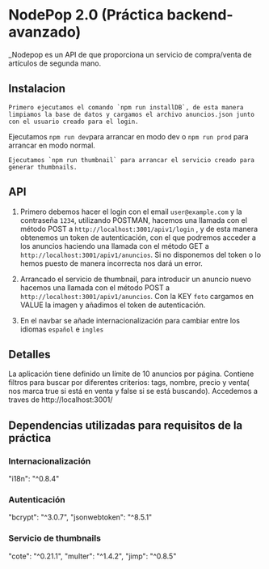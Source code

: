 # NodePop 2.0 (Práctica backend-avanzado)
_Nodepop es un API de que proporciona un servicio de compra/venta de artículos de segunda mano.

## Instalacion
```
Primero ejecutamos el comando `npm run installDB`, de esta manera limpiamos la base de datos y cargamos el archivo anuncios.json junto con el usuario creado para el login.
```
Ejecutamos `npm run dev`para arrancar en modo dev o `npm run prod` para arrancar en modo normal.
```
Ejecutamos `npm run thumbnail` para arrancar el servicio creado para generar thumbnails.
```

## API 

1. Primero debemos hacer el login con el email `user@example.com` y la contraseña `1234`, utilizando POSTMAN, hacemos una llamada con el método POST a `http://localhost:3001/apiv1/login` , y de esta manera obtenemos un token de autenticación, con el que podremos acceder a los anuncios haciendo una llamada con el método GET a `http://localhost:3001/apiv1/anuncios`.
Si no disponemos del token o lo hemos puesto de manera incorrecta nos dará un error.

2. Arrancado el servicio de thumbnail, para introducir un anuncio nuevo hacemos una llamada con el método POST a `http://localhost:3001/apiv1/anuncios`. Con la KEY `foto` cargamos en VALUE la imagen y añadimos el token de autenticación.

3. En el navbar se añade internacionalización para cambiar entre los idiomas `español` e `ingles`


## Detalles
La aplicación tiene definido un límite de 10 anuncios por página.
Contiene filtros para buscar por diferentes criterios: tags, nombre, precio y venta( nos marca true si está en venta y false si se está buscando).
Accedemos a traves de http://localhost:3001/

## Dependencias utilizadas para requisitos de la práctica

### Internacionalización
"i18n": "^0.8.4"

### Autenticación
"bcrypt": "^3.0.7",
"jsonwebtoken": "^8.5.1"

### Servicio de thumbnails
"cote": "^0.21.1",
"multer": "^1.4.2",
"jimp": "^0.8.5"

